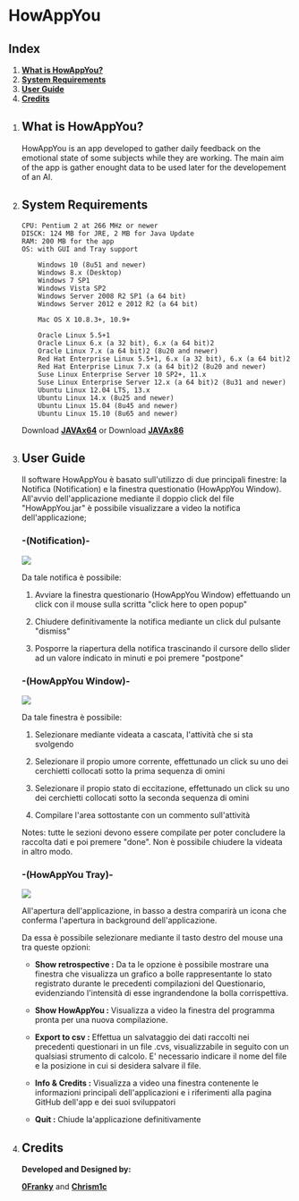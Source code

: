 # HowAppYou

## Index

1. [**What is HowAppYou?**](#what-is-howappyou)
2. [**System Requirements**](#system-requirements)
3. [**User Guide**](#user-guide)
4. [**Credits**](#credits)

<ol>
<li>

## What is HowAppYou?

HowAppYou is an app developed to gather daily feedback on the emotional state of some subjects while they are working.
The main aim of the app is gather enought data to be used later for the developement of an AI.

</li>
<li>

## System Requirements

	CPU: Pentium 2 at 266 MHz or newer
	DISCK: 124 MB for JRE, 2 MB for Java Update
	RAM: 200 MB for the app
	OS: with GUI and Tray support
	
		Windows 10 (8u51 and newer)
		Windows 8.x (Desktop)
		Windows 7 SP1
		Windows Vista SP2
		Windows Server 2008 R2 SP1 (a 64 bit)
		Windows Server 2012 e 2012 R2 (a 64 bit)
	
		Mac OS X 10.8.3+, 10.9+
	
		Oracle Linux 5.5+1
		Oracle Linux 6.x (a 32 bit), 6.x (a 64 bit)2
		Oracle Linux 7.x (a 64 bit)2 (8u20 and newer)
		Red Hat Enterprise Linux 5.5+1, 6.x (a 32 bit), 6.x (a 64 bit)2
		Red Hat Enterprise Linux 7.x (a 64 bit)2 (8u20 and newer)
		Suse Linux Enterprise Server 10 SP2+, 11.x
		Suse Linux Enterprise Server 12.x (a 64 bit)2 (8u31 and newer)
		Ubuntu Linux 12.04 LTS, 13.x
		Ubuntu Linux 14.x (8u25 and newer)
		Ubuntu Linux 15.04 (8u45 and newer)
		Ubuntu Linux 15.10 (8u65 and newer)
	
Download [**JAVAx64**](https://www.java.com/it/download/windows-64bit.jsp)
or Download [**JAVAx86**](https://www.java.com/it/download/)

</li>
<li>

## User Guide
	
Il software HowAppYou è basato sull'utilizzo di due principali finestre: la Notifica (Notification) e la finestra questionatio (HowAppYou Window).
All'avvio dell'applicazione mediante il doppio click del file "HowAppYou.jar" è possibile visualizzare a video la notifica dell'applicazione;

### -(Notification)-

![](src/Assets/Guide/Notifica.png)

Da tale notifica è possibile:

1. Avviare la finestra questionario (HowAppYou Window) effettuando un click con il mouse sulla scritta "click here to open popup"

2. Chiudere definitivamente la notifica mediante un click dul pulsante "dismiss"

3. Posporre la riapertura della notifica trascinando il cursore dello slider ad un valore indicato in minuti e poi premere "postpone"

### -(HowAppYou Window)-

![](src/Assets/Guide/PopUp.png)

Da tale finestra è possibile:

1. Selezionare mediante videata a cascata, l'attività che si sta svolgendo

2. Selezionare il propio umore corrente, effettunado un click su uno dei cerchietti collocati sotto la prima sequenza di omini

3. Selezionare il propio stato di eccitazione, effettunado un click su uno dei cerchietti collocati sotto la seconda sequenza di omini

4. Compilare l'area sottostante con un commento sull'attività

Notes: tutte le sezioni devono essere compilate per poter concludere la raccolta dati e poi premere "done".
Non è possibile chiudere la videata in altro modo.

### -(HowAppYou Tray)-

![](src/Assets/Guide/Tray.png)

All'apertura dell'applicazione, in basso a destra comparirà un icona che conferma l'apertura in background dell'applicazione.

Da essa è possibile selezionare mediante il tasto destro del mouse una tra queste opzioni:

- **Show retrospective :**
Da ta le opzione è possibile mostrare una finestra che visualizza un grafico a bolle rappresentante lo stato registrato 
durante le precedenti compilazioni del Questionario, evidenziando l'intensità di esse ingrandendone la bolla corrispettiva.

- **Show HowAppYou :**
Visualizza a video la finestra del programma pronta per una nuova compilazione.

- **Export to csv :**
Effettua un salvataggio dei dati raccolti nei precedenti questionari in un file .cvs, visualizzabile in seguito 
con un  qualsiasi strumento di calcolo.
E' necessario indicare il nome del file e la posizione in cui si desidera salvare il file.

- **Info & Credits :**
Visualizza a video una finestra contenente le informazioni principali dell'applicazioni 
e i riferimenti alla pagina GitHub dell'app e dei suoi sviluppatori

- **Quit :**
Chiude la'applicazione definitivamente

</li>
<li>

## Credits

**Developed and Designed by:**

[**0Franky**](https://github.com/0Franky)
 and [**Chrism1c**](https://github.com/Chrism1c)

</li>
</ol>
